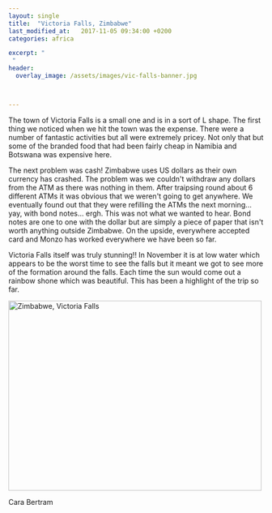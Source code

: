 ```yaml
---
layout: single
title:  "Victoria Falls, Zimbabwe"
last_modified_at:   2017-11-05 09:34:00 +0200
categories: africa

excerpt: "
 "
header:
  overlay_image: /assets/images/vic-falls-banner.jpg



---
```

The town of Victoria Falls is a small one and is in a sort of L shape. The first thing we noticed when we hit the town was the expense. There were a number of fantastic activities but all were extremely pricey. Not only that but some of the branded food that had been fairly cheap in Namibia and Botswana was expensive here.

The next problem was cash! Zimbabwe uses US dollars as their own currency has crashed. The problem was we couldn't withdraw any dollars from the ATM as there was nothing in them. After traipsing round about 6 different ATMs it was obvious that we weren't going to get anywhere. We eventually found out that they were refilling the ATMs the next morning... yay, with bond notes... ergh. This was not what we wanted to hear. Bond notes are one to one with the dollar but are simply a piece of paper that isn't worth anything outside Zimbabwe. On the upside, everywhere accepted card and Monzo has worked everywhere we have been so far.

Victoria Falls itself was truly stunning!!  In November it is at low water which appears to be the worst time to see the falls but it meant we got to see more of the formation around the falls. Each time the sun would come out a rainbow shone which was beautiful. This has been a highlight of the trip so far.

<a data-flickr-embed="true"  href="https://www.flickr.com/photos/141696511@N06/albums/72157667336988629" title="Zimbabwe, Victoria Falls"><img src="https://farm5.staticflickr.com/4529/24128785267_b1c3486eea.jpg" width="500" height="375" alt="Zimbabwe, Victoria Falls"></a><script async src="//embedr.flickr.com/assets/client-code.js" charset="utf-8"></script>

Cara Bertram
